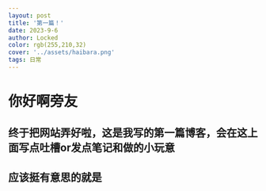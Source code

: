 ```yaml
---
layout: post
title: '第一篇！'
date: 2023-9-6
author: Locked
color: rgb(255,210,32)
cover: '../assets/haibara.png'
tags: 日常
---
```


#  你好啊旁友

## 终于把网站弄好啦，这是我写的第一篇博客，会在这上面写点吐槽or发点笔记和做的小玩意

## 应该挺有意思的就是